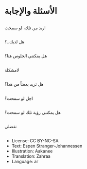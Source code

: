 # الأسئلة والإجابة

##
اريد من تلك، لو سمحت

##
هل لديك..؟

##
هل يمكنني الجلوس هنا؟

##
لامشكلة

##
هل تريد بعضاً من هذا؟

##
اجل لو سمحت؟

##
هل يمكنني رؤية تلك لو سمحت؟

##
تفضلي

##
* License: CC BY-NC-SA
* Text: Espen Stranger-Johannessen
* Illustration: Aakanee
* Translation: Zahraa
* Language: ar
